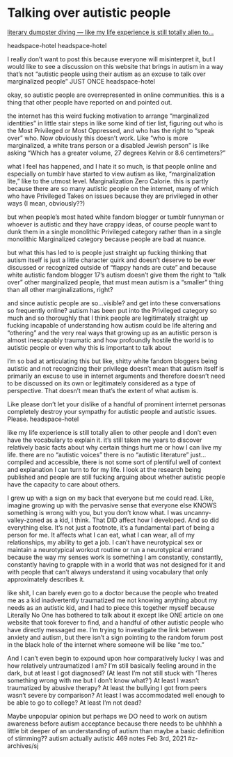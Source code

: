 # Talking over autistic people
[literary dumpster diving — like my life experience is still totally alien to...](https://headspace-hotel.tumblr.com/post/642079491276062720/like-my-life-experience-is-still-totally-alien-to)
     

headspace-hotel
headspace-hotel

I really don’t want to post this because everyone will misinterpret it, but I would like to see a discussion on this website that brings in autism in a way that’s not “autistic people using their autism as an excuse to talk over marginalized people” JUST ONCE
headspace-hotel

okay, so autistic people are overrepresented in online communities. this is a thing that other people have reported on and pointed out.

the internet has this weird fucking motivation to arrange “marginalized identities” in little stair steps in like some kind of tier list, figuring out who is the Most Privileged or Most Oppressed, and who has the right to “speak over” who. Now obviously this doesn’t work. Like “who is more marginalized, a white trans person or a disabled Jewish person” is like asking “Which has a greater volume, 27 degrees Kelvin or 8.6 centimeters?”

what I feel has happened, and I hate it so much, is that people online and especially on tumblr have started to view autism as like, “marginalization lite,” like to the utmost level. Marginalization Zero Calorie. this is partly because there are so many autistic people on the internet, many of which who have Privileged Takes on issues because they are privileged in other ways (I mean, obviously??)

but when people’s most hated white fandom blogger or tumblr funnyman or whoever is autistic and they have crappy ideas, of course people want to dunk them in a single monolithic Privileged category rather than in a single monolithic Marginalized category because people are bad at nuance.

but what this has led to is people just straight up fucking thinking that autism itself is just a little character quirk and doesn’t deserve to be ever discussed or recognized outside of “flappy hands are cute” and because white autistic fandom blogger 17’s autism doesn’t give them the right to “talk over” other marginalized people, that must mean autism is a “smaller” thing than all other marginalizations, right?

and since autistic people are so...visible? and get into these conversations so frequently online? autism has been put into the Privileged category so much and so thoroughly that I think people are legitimately straight up fucking incapable of understanding how autism could be life altering and “othering” and the very real ways that growing up as an autistic person is almost inescapably traumatic and how profoundly hostile the world is to autistic people or even why this is important to talk about

I’m so bad at articulating this but like, shitty white fandom bloggers being autistic and not recognizing their privilege doesn’t mean that autism itself is primarily an excuse to use in internet arguments and therefore doesn’t need to be discussed on its own or legitimately considered as a type of perspective. That doesn’t mean that’s the extent of what autism is.

Like please don’t let your dislike of a handful of prominent internet personas completely destroy your sympathy for autistic people and autistic issues. Please.
headspace-hotel

like my life experience is still totally alien to other people and I don’t even have the vocabulary to explain it. it’s still taken me years to discover relatively basic facts about why certain things hurt me or how I can live my life. there are no “autistic voices” there is no “autistic literature” just…compiled and accessible, there is not some sort of plentiful well of context and explanation I can turn to for my life. I look at the research being published and people are still fucking arguing about whether autistic people have the capacity to care about others.

I grew up with a sign on my back that everyone but me could read. Like, imagine growing up with the pervasive sense that everyone else KNOWS something is wrong with you, but you don’t know what. I was uncanny-valley-zoned as a kid, I think. That DID affect how I developed. And so did everything else. It’s not just a footnote, it’s a fundamental part of being a person for me. It affects what I can eat, what I can wear, all of my relationships, my ability to get a job. I can’t have neurotypical sex or maintain a neurotypical workout routine or run a neurotypical errand because the way my senses work is something I am constantly, constantly, constantly having to grapple with in a world that was not designed for it and with people that can’t always understand it using vocabulary that only approximately describes it.

like shit, I can barely even go to a doctor because the people who treated me as a kid inadvertently traumatized me not knowing anything about my needs as an autistic kid, and I had to piece this together myself because Literally No One has bothered to talk about it except like ONE article on one website that took forever to find, and a handful of other autistic people who have directly messaged me. I’m trying to investigate the link between anxiety and autism, but there isn’t a sign pointing to the random forum post in the black hole of the internet where someone will be like “me too.”

And I can’t even begin to expound upon how comparatively lucky I was and how relatively untraumatized I am? I’m still basically feeling around in the dark, but at least I got diagnosed? (At least I’m not still stuck with ‘Theres something wrong with me but I don’t know what?’) At least I wasn’t traumatized by abusive therapy? At least the bullying I got from peers wasn’t severe by comparison? At least I was accommodated well enough to be able to go to college? At least I’m not dead?

Maybe unpopular opinion but perhaps we DO need to work on autism awareness before autism acceptance because there needs to be uhhhhh a little bit deeper of an understanding of autism than maybe a basic definition of stimming??
autism actually autistic
469 notes
Feb 3rd, 2021
#z-archives/sj